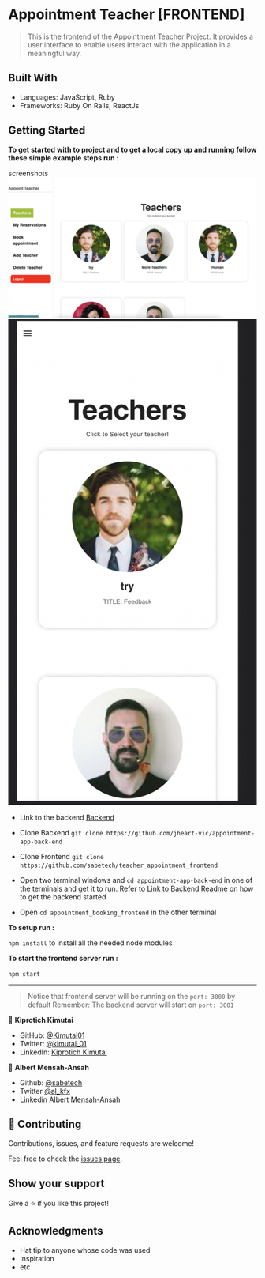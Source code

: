 # Appointment Teacher [FRONTEND]

> This is the frontend of the Appointment Teacher Project. It provides a user interface to enable
users interact with the application in a meaningful way.


## Built With

- Languages: JavaScript, Ruby
- Frameworks: Ruby On Rails, ReactJs

## Getting Started

**To get started with to project and to get a local copy up and running follow these simple example steps run :**

screenshots
![Desktop Screenshot](./src/assets/Screenshot%202022-11-04%20at%203.05.37%20AM.png)
![Mobile Screenshot](./src/assets/Screenshot%202022-11-04%20at%203.05.50%20AM.png)

- Link to the backend [Backend](https://github.com/jheart-vic/appointment-app-back-end)

- Clone Backend
```git clone https://github.com/jheart-vic/appointment-app-back-end```

- Clone Frontend
```git clone https://github.com/sabetech/teacher_appointment_frontend```

- Open two terminal windows and 
```cd appointment-app-back-end``` in one of the terminals and get it to run. Refer to 
[Link to Backend Readme](https://github.com/jheart-vic/appointment-app-back-end/blob/dev/README.md) on how to get the backend started

- Open ```cd appointment_booking_frontend``` in the other terminal

**To setup run :**

```npm install``` to install all the needed node modules

**To start the frontend server run :**

```npm start```
***

>Notice that frontend server will be running on the ``port: 3000`` by default
Remember: The backend server will start on ```port: 3001```



👤 **Kiprotich Kimutai**

- GitHub: [@Kimutai01](https://github.com/Kimutai01/)
- Twitter: [@kimutai_01](https://twitter.com/kimutai_01)
- LinkedIn: [Kiprotich Kimutai](https://www.linkedin.com/in/kiprotich-kimutai/)

👤 **Albert Mensah-Ansah**

- Github: [@sabetech](https://github.com/sabetech)
- Twitter [@al_kfx](https://twitter.com/al_kfx)
- Linkedin [Albert Mensah-Ansah](linkedin.com/in/albert-mensah-ansah)

## 🤝 Contributing

Contributions, issues, and feature requests are welcome!

Feel free to check the [issues page](../../issues/).

## Show your support

Give a ⭐️ if you like this project!

## Acknowledgments

- Hat tip to anyone whose code was used
- Inspiration
- etc


